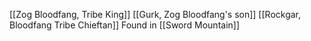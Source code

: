 [[Zog Bloodfang, Tribe King]]
[[Gurk, Zog Bloodfang's son]]
[[Rockgar, Bloodfang Tribe Chieftan]]
Found in [[Sword Mountain]]